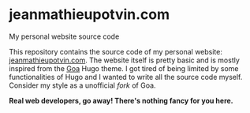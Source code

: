 # jeanmathieupotvin.com
My personal website source code

This repository contains the source code of my personal website: [jeanmathieupotvin.com](https://jeanmathieupotvin.com). The website
itself is pretty basic and is mostly inspired from the [Goa](https://github.com/shenoybr/hugo-goa) Hugo theme. I got tired of being
limited by some functionalities of Hugo and I wanted to write all the source code myself. Consider my style as a unofficial *fork* of
Goa.

**Real web developers, go away! There's nothing fancy for you here.**
